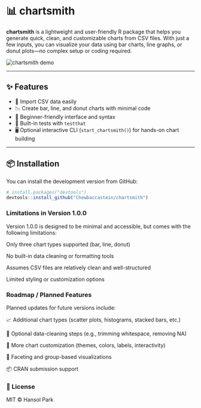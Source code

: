 # 📊 chartsmith

**chartsmith** is a lightweight and user-friendly R package that helps you generate quick, clean, and customizable charts from CSV files. With just a few inputs, you can visualize your data using bar charts, line graphs, or donut plots—no complex setup or coding required.

![chartsmith demo](https://user-images.githubusercontent.com/your_demo_gif_here.gif) <!-- Optional: link to a demo gif or screenshot -->

---

## ✨ Features

- 📂 Import CSV data easily
- 📉 Create bar, line, and donut charts with minimal code
- 🧠 Beginner-friendly interface and syntax
- 🧪 Built-in tests with `testthat`
- 🖥️ Optional interactive CLI (`start_chartsmith()`) for hands-on chart building

---

## 📦 Installation

You can install the development version from GitHub:

```r
# install.packages("devtools")
devtools::install_github("Chewbaccastein/chartsmith")
```

### Limitations in Version 1.0.0
Version 1.0.0 is designed to be minimal and accessible, but comes with the following limitations:

Only three chart types supported (bar, line, donut)

No built-in data cleaning or formatting tools

Assumes CSV files are relatively clean and well-structured

Limited styling or customization options

### Roadmap / Planned Features
Planned updates for future versions include:

📈 Additional chart types (scatter plots, histograms, stacked bars, etc.)

🧹 Optional data-cleaning steps (e.g., trimming whitespace, removing NA)

🎨 More chart customization (themes, colors, labels, interactivity)

🧩 Faceting and group-based visualizations

📦 CRAN submission support

### 📜 License
MIT © Hansol Park

